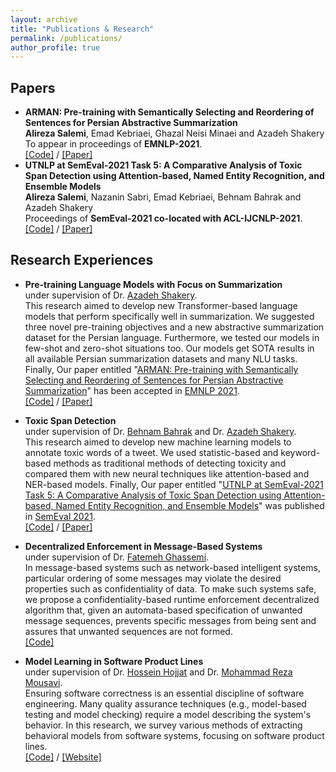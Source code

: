 ```yaml
---
layout: archive
title: "Publications & Research"
permalink: /publications/
author_profile: true
---
```


## Papers
- **ARMAN: Pre-training with Semantically Selecting and Reordering of Sentences for Persian Abstractive Summarization** \
__Alireza Salemi__, Emad Kebriaei, Ghazal Neisi Minaei and Azadeh Shakery \
To appear in proceedings of __EMNLP-2021__. \
[\[Code\]](https://github.com/alirezasalemi7/ARMAN) / [\[Paper\]](https://arxiv.org/abs/2109.04098)
- **UTNLP at SemEval-2021 Task 5: A Comparative Analysis of Toxic Span Detection using Attention-based, Named Entity Recognition, and Ensemble Models** \
__Alireza Salemi__, Nazanin Sabri, Emad Kebriaei, Behnam Bahrak and Azadeh Shakery \
Proceedings of __SemEval-2021 co-located with ACL-IJCNLP-2021__. \
[\[Code\]](https://github.com/alirezasalemi7/SemEval2021-Toxic-Spans-Detection) / [\[Paper\]](https://aclanthology.org/2021.semeval-1.136/)  

## Research Experiences

- **Pre-training Language Models with Focus on Summarization** \
under supervision of Dr. [Azadeh Shakery](https://ece.ut.ac.ir/en/~shakery). \
This research aimed to develop new Transformer-based language models that perform specifically well in summarization. We suggested three novel pre-training objectives and a new abstractive summarization dataset for the Persian language. Furthermore, we tested our models in few-shot and zero-shot situations too. Our models get SOTA results in all available Persian summarization datasets and many NLU tasks. Finally, Our paper entitled "[ARMAN: Pre-training with Semantically Selecting and Reordering of Sentences for Persian Abstractive Summarization](https://arxiv.org/abs/2109.04098)" has been accepted in [EMNLP 2021](https://2021.emnlp.org/). \
[\[Code\]](https://github.com/alirezasalemi7/ARMAN) / [\[Paper\]](https://arxiv.org/abs/2109.04098)

- **Toxic Span Detection** \
under supervision of Dr. [Behnam Bahrak](https://ece.ut.ac.ir/en/~bahrak) and Dr. [Azadeh Shakery](https://ece.ut.ac.ir/en/~shakery). \
This research aimed to develop new machine learning models to annotate toxic words of a tweet. We used statistic-based and keyword-based methods as traditional methods of detecting toxicity and compared them with new neural techniques like attention-based and NER-based models. Finally, Our paper entitled "[UTNLP at SemEval-2021 Task 5: A Comparative Analysis of Toxic Span Detection using Attention-based, Named Entity Recognition, and Ensemble Models](https://aclanthology.org/2021.semeval-1.136/)" was published in [SemEval 2021](https://aclweb.org/portal/content/semeval-2021-international-workshop-semantic-evaluation). \
[\[Code\]](https://github.com/alirezasalemi7/SemEval2021-Toxic-Spans-Detection) / [\[Paper\]](https://aclanthology.org/2021.semeval-1.136/)

- **Decentralized Enforcement in Message-Based Systems** \
under supervision of Dr. [Fatemeh Ghassemi](http://www.fatemehghassemi.ir/). \
In message-based systems such as network-based intelligent systems, particular ordering of some messages may violate the desired properties such as confidentiality of data. To make such systems safe, we propose a confidentiality-based runtime enforcement decentralized algorithm that, given an automata-based specification of unwanted message sequences, prevents specific messages from being sent and assures that unwanted sequences are not formed. \
[\[Code\]](https://gitlab.com/mSamadi/enforcement)

- **Model Learning in Software Product Lines** \
under supervision of Dr. [Hossein Hojjat](https://www.cs.rit.edu/~hh/) and Dr. [Mohammad Reza Mousavi](https://www.nms.kcl.ac.uk/mohammad.mousavi/). \
Ensuring software correctness is an essential discipline of software engineering. Many quality assurance techniques (e.g., model-based testing and model checking) require a model describing the system's behavior. In this research, we survey various methods of extracting behavioral models from software systems, focusing on software product lines. \
[\[Code\]](https://github.com/TEIAS-Model-Learners/summary) / [\[Website\]](https://teias.institute/model-learning-reading-group/)
